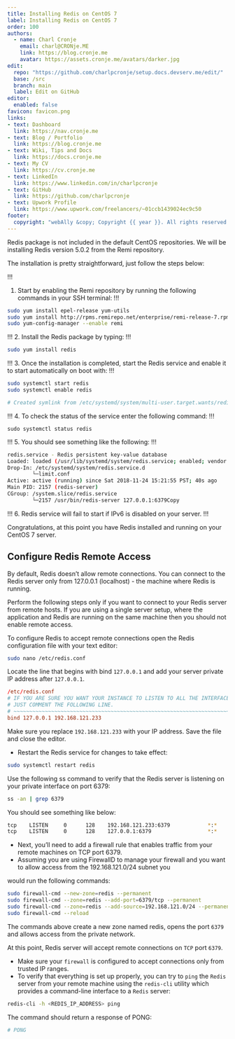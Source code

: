 ```yaml
---
title: Installing Redis on CentOS 7
label: Installing Redis on CentOS 7
order: 100
authors:
  - name: Charl Cronje
    email: charl@CRONje.ME
    link: https://blog.cronje.me
    avatar: https://assets.cronje.me/avatars/darker.jpg
edit:
  repo: "https://github.com/charlpcronje/setup.docs.devserv.me/edit/"
  base: /src
  branch: main
  label: Edit on GitHub
editor:
  enabled: false
favicon: favicon.png
links:
- text: Dashboard
  link: https://nav.cronje.me
- text: Blog / Portfolio
  link: https://blog.cronje.me
- text: Wiki, Tips and Docs 
  link: https://docs.cronje.me
- text: My CV
  link: https://cv.cronje.me
- text: LinkedIn
  link: https://www.linkedin.com/in/charlpcronje
- text: GitHub
  link: https://github.com/charlpcronje
- text: Upwork Profile
  link: https://www.upwork.com/freelancers/~01ccb1439024ec9c50
footer:
  copyright: "webAlly &copy; Copyright {{ year }}. All rights reserved."
---
```

<script type="text/javascript">(function(w,s){var e=document.createElement("script");e.type="text/javascript";e.async=true;e.src="https://cdn.pagesense.io/js/webally/f2527eebee974243853bcd47b32631f4.js";var x=document.getElementsByTagName("script")[0];x.parentNode.insertBefore(e,x);})(window,"script");</script>


Redis package is not included in the default CentOS repositories. We will be installing Redis version 5.0.2 from the Remi repository.

The installation is pretty straightforward, just follow the steps below:

!!!
1. Start by enabling the Remi repository by running the following commands in your SSH terminal:
!!!

```sh
sudo yum install epel-release yum-utils
sudo yum install http://rpms.remirepo.net/enterprise/remi-release-7.rpm
sudo yum-config-manager --enable remi
```

!!!
2. Install the Redis package by typing:
!!!

```sh
sudo yum install redis
```

!!!
3. Once the installation is completed, start the Redis service and enable it to start automatically on boot with:
!!!

```sh
sudo systemctl start redis
sudo systemctl enable redis

# Created symlink from /etc/systemd/system/multi-user.target.wants/redis.service to /usr/lib/systemd/system/redis.service.copy
```

!!!
4. To check the status of the service enter the following command:
!!!

```shg
sudo systemctl status redis
```

!!!
5. You should see something like the following:
!!!

```sh
redis.service - Redis persistent key-value database
Loaded: loaded (/usr/lib/systemd/system/redis.service; enabled; vendor preset: disabled)
Drop-In: /etc/systemd/system/redis.service.d
        └─limit.conf
Active: active (running) since Sat 2018-11-24 15:21:55 PST; 40s ago
Main PID: 2157 (redis-server)
CGroup: /system.slice/redis.service
        └─2157 /usr/bin/redis-server 127.0.0.1:6379Copy
```

!!!
6. Redis service will fail to start if IPv6 is disabled on your server.
!!!

Congratulations, at this point you have Redis installed and running on your CentOS 7 server.


## Configure Redis Remote Access

By default, Redis doesn’t allow remote connections. You can connect to the Redis server only from 127.0.0.1 (localhost) - the machine where Redis is running.

Perform the following steps only if you want to connect to your Redis server from remote hosts. If you are using a single server setup, where the application and Redis are running on the same machine then you should not enable remote access.

To configure Redis to accept remote connections open the Redis configuration file with your text editor:

```sh
sudo nano /etc/redis.conf
```

Locate the line that begins with bind `127.0.0.1` and add your server private IP address after `127.0.0.1`.

```conf
/etc/redis.conf
# IF YOU ARE SURE YOU WANT YOUR INSTANCE TO LISTEN TO ALL THE INTERFACES
# JUST COMMENT THE FOLLOWING LINE.
# ~~~~~~~~~~~~~~~~~~~~~~~~~~~~~~~~~~~~~~~~~~~~~~~~~~~~~~~~~~~~~~~~~~~~~~~~
bind 127.0.0.1 192.168.121.233
```

Make sure you replace `192.168.121.233` with your IP address. Save the file and close the editor.

- Restart the Redis service for changes to take effect:

```sh
sudo systemctl restart redis
```

Use the following ss command to verify that the Redis server is listening on your private interface on port 6379:

```sh
ss -an | grep 6379
```

You should see something like below:

```sh
tcp    LISTEN     0      128    192.168.121.233:6379            *:*
tcp    LISTEN     0      128    127.0.0.1:6379                  *:*
```

- Next, you’ll need to add a firewall rule that enables traffic from your remote machines on TCP port 6379.
- Assuming you are using FirewallD to manage your firewall and you want to allow access from the 192.168.121.0/24 subnet you 

would run the following commands:

```sh
sudo firewall-cmd --new-zone=redis --permanent
sudo firewall-cmd --zone=redis --add-port=6379/tcp --permanent
sudo firewall-cmd --zone=redis --add-source=192.168.121.0/24 --permanent
sudo firewall-cmd --reload
```

The commands above create a new zone named redis, opens the port `6379` and allows access from the private network.

At this point, Redis server will accept remote connections on `TCP` port `6379`.

- Make sure your `firewall` is configured to accept connections only from trusted IP ranges.
- To verify that everything is set up properly, you can try to `ping` the `Redis` server from your remote machine using the `redis-cli` utility which provides a command-line interface to a `Redis` server:

```sh
redis-cli -h <REDIS_IP_ADDRESS> ping
```

The command should return a response of PONG:

```sh
# PONG
```